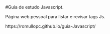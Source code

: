 #Guia de estudo Javascript.
<p>Página web pessoal para listar e revisar tags Js.</p>
<p>https://romullopc.github.io/guia-Javascript/</p>
